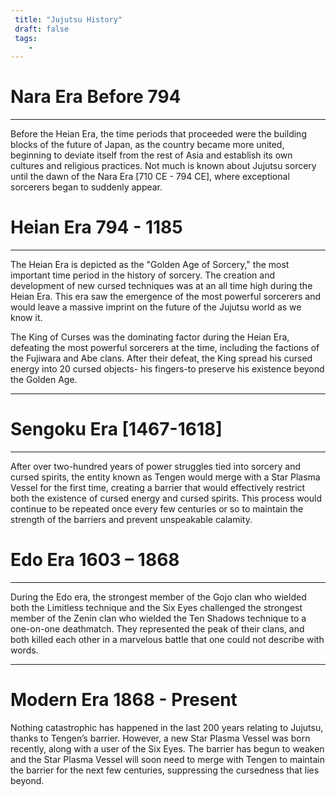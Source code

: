 ```yaml
---
 title: "Jujutsu History"
 draft: false
 tags:
    -
---
```

# Nara Era Before 794
---

Before the Heian Era, the time periods that proceeded were the building blocks of the future of Japan, as the country became more united, beginning to deviate itself from the rest of Asia and establish its own cultures and religious practices. Not much is known about Jujutsu sorcery until the dawn of the Nara Era [710 CE - 794 CE], where exceptional sorcerers began to suddenly appear.

# Heian Era 794 - 1185
---

The Heian Era is depicted as the "Golden Age of Sorcery," the most important time period in the history of sorcery. The creation and development of new cursed techniques was at an all time high during the Heian Era. This era saw the emergence of the most powerful sorcerers and would leave a massive imprint on the future of the Jujutsu world as we know it. 

The King of Curses was the dominating factor during the Heian Era, defeating the most powerful sorcerers at the time, including the factions of the Fujiwara and Abe clans. After their defeat, the King spread his cursed energy into 20 cursed objects- his fingers-to preserve his existence beyond the Golden Age.

--- 
# Sengoku Era [1467-1618]
---

After over two-hundred years of power struggles tied into sorcery and cursed spirits, the entity known as Tengen would merge with a Star Plasma Vessel for the first time, creating a barrier that would effectively restrict both the existence of cursed energy and cursed spirits. This process would continue to be repeated once every few centuries or so to maintain the strength of the barriers and prevent unspeakable calamity.

# Edo Era 1603 – 1868
---

During the Edo era, the strongest member of the Gojo clan who wielded both the Limitless technique and the Six Eyes challenged the strongest member of the Zenin clan who wielded the Ten Shadows technique to a one-on-one deathmatch. They represented the peak of their clans, and both killed each other in a marvelous battle that one could not describe with words.

  
--- 
# Modern Era 1868 - Present
Nothing catastrophic has happened in the last 200 years relating to Jujutsu, thanks to Tengen’s barrier. However, a new Star Plasma Vessel was born recently, along with a user of the Six Eyes. The barrier has begun to weaken and the Star Plasma Vessel will soon need to merge with Tengen to maintain the barrier for the next few centuries, suppressing the cursedness that lies beyond.